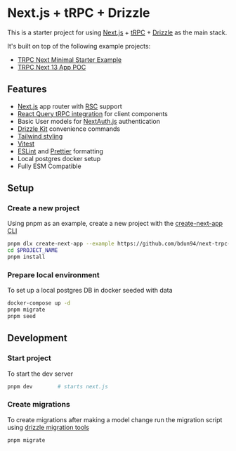 # Next.js + tRPC + Drizzle

This is a starter project for using [Next.js](https://nextjs.org/docs) + [tRPC](https://trpc.io/docs) + [Drizzle](https://orm.drizzle.team/docs/overview) as the main stack.


It's built on top of the following example projects:
- [TRPC Next Minimal Starter Example](https://github.com/trpc/trpc/tree/next/examples/next-minimal-starter)
- [TRPC Next 13 App POC](https://github.com/devietti/trpc-next13-app)


## Features

- [Next.js](https://nextjs.org/docs) app router with [RSC](https://nextjs.org/docs/app/building-your-application/rendering/server-components) support
- [React Query tRPC integration](https://trpc.io/docs/client/react/setup) for client components
- Basic User models for [NextAuth.js](https://next-auth.js.org/) authentication
- [Drizzle Kit](https://orm.drizzle.team/kit-docs/overview) convenience commands
- [Tailwind styling](https://tailwindcss.com/)
- [Vitest](https://vitest.dev/)
- [ESLint](https://eslint.org/) and [Prettier](https://prettier.io/) formatting
- Local postgres docker setup
- Fully ESM Compatible

## Setup

### Create a new project

Using pnpm as an example, create a new project with the [create-next-app CLI](https://nextjs.org/docs/pages/api-reference/create-next-app)

```bash
pnpm dlx create-next-app --example https://github.com/bdun94/next-trpc-drizzle-minimal  $PROJECT_NAME
cd $PROJECT_NAME
pnpm install
```

### Prepare local environment


To set up a local postgres DB in docker seeded with data

```bash
docker-compose up -d
pnpm migrate
pnpm seed
```

## Development

### Start project

To start the dev server

```bash
pnpm dev        # starts next.js
```

### Create migrations

To create migrations after making a model change run the migration script using [drizzle migration tools](https://orm.drizzle.team/kit-docs/overview#running-migrations)

```bash
pnpm migrate
```
